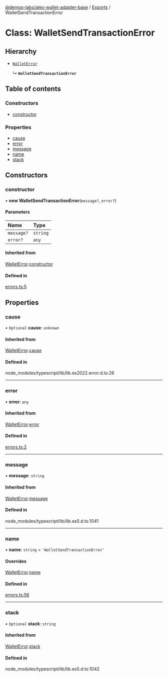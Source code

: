 [@demox-labs/aleo-wallet-adapter-base](../README.md) / [Exports](../modules.md) / WalletSendTransactionError

# Class: WalletSendTransactionError

## Hierarchy

- [`WalletError`](WalletError.md)

  ↳ **`WalletSendTransactionError`**

## Table of contents

### Constructors

- [constructor](WalletSendTransactionError.md#constructor)

### Properties

- [cause](WalletSendTransactionError.md#cause)
- [error](WalletSendTransactionError.md#error)
- [message](WalletSendTransactionError.md#message)
- [name](WalletSendTransactionError.md#name)
- [stack](WalletSendTransactionError.md#stack)

## Constructors

### constructor

• **new WalletSendTransactionError**(`message?`, `error?`)

#### Parameters

| Name | Type |
| :------ | :------ |
| `message?` | `string` |
| `error?` | `any` |

#### Inherited from

[WalletError](WalletError.md).[constructor](WalletError.md#constructor)

#### Defined in

[errors.ts:5](https://github.com/demox-labs/leo-wallet-adapter/blob/8b34447/packages/core/base/errors.ts#L5)

## Properties

### cause

• `Optional` **cause**: `unknown`

#### Inherited from

[WalletError](WalletError.md).[cause](WalletError.md#cause)

#### Defined in

node_modules/typescript/lib/lib.es2022.error.d.ts:26

___

### error

• **error**: `any`

#### Inherited from

[WalletError](WalletError.md).[error](WalletError.md#error)

#### Defined in

[errors.ts:2](https://github.com/demox-labs/leo-wallet-adapter/blob/8b34447/packages/core/base/errors.ts#L2)

___

### message

• **message**: `string`

#### Inherited from

[WalletError](WalletError.md).[message](WalletError.md#message)

#### Defined in

node_modules/typescript/lib/lib.es5.d.ts:1041

___

### name

• **name**: `string` = `'WalletSendTransactionError'`

#### Overrides

[WalletError](WalletError.md).[name](WalletError.md#name)

#### Defined in

[errors.ts:56](https://github.com/demox-labs/leo-wallet-adapter/blob/8b34447/packages/core/base/errors.ts#L56)

___

### stack

• `Optional` **stack**: `string`

#### Inherited from

[WalletError](WalletError.md).[stack](WalletError.md#stack)

#### Defined in

node_modules/typescript/lib/lib.es5.d.ts:1042
